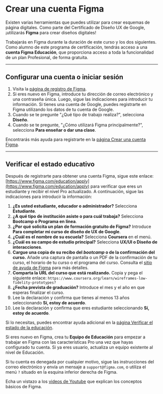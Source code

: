 # Crear una cuenta Figma

Existen varias herramientas que puedes utilizar para crear esquemas de página digitales. Como parte del Certificado de Diseño UX de Google, ¡utilizarás **Figma** para crear diseños digitales!

Trabajarás en Figma durante la duración de este curso y los dos siguientes. Como alumno de este programa de certificación, tendrás acceso a una **cuenta Figma Educación**, que proporciona acceso a toda la funcionalidad de un plan Profesional, de forma gratuita.

---

## Configurar una cuenta o iniciar sesión

1.  Visita la [página de registro de Figma](https://www.figma.com/signup).
2.  Si eres nuevo en Figma, introduce tu dirección de correo electrónico y una contraseña única. Luego, sigue las indicaciones para introducir tu información. Si tienes una cuenta de Google, puedes registrarte en Figma utilizando los datos de tu cuenta de Google.
3.  Cuando se te pregunte "¿Qué tipo de trabajo realiza?", selecciona **Diseño**.
4.  Cuando se te pregunte, "¿Cómo utilizará Figma principalmente?", selecciona **Para enseñar o dar una clase**.

Encontrarás más ayuda para registrarte en la [página Crear una cuenta Figma](https://help.figma.com/hc/en-us/articles/360039144413-Create-a-Figma-account).

---

## Verificar el estado educativo

Después de registrarte para obtener una cuenta Figma, sigue este enlace: [https://www.figma.com/education/apply](https://www.figma.com/education/apply) para verificar que eres un estudiante y recibir el nivel Pro actualizado. A continuación, sigue las indicaciones para introducir la información:

1.  **¿Es usted estudiante, educador o administrador?** Selecciona **Estudiante**.
2.  **¿A qué tipo de institución asiste o para cuál trabaja?** Selecciona **Bootcamp o Programa en línea**.
3.  **¿Por qué solicita un plan de formación gratuito de Figma?** Introduce **Para completar mi curso de diseño de UX de Google**.
4.  **¿Cuál es el nombre de su escuela?** Selecciona **Coursera** en el menú.
5.  **¿Cuál es su campo de estudio principal?** Selecciona **UX/UI o Diseño de interacciones**.
6.  **Cargue una copia de su recibo del *bootcamp* o de la confirmación del curso.** Añade una captura de pantalla o un PDF de la confirmación de tu curso, el horario de tu curso o el programa del curso. Consulta el [sitio de ayuda de Figma](https://help.figma.com/hc/en-us/articles/360045239193-Verify-your-educational-status#How_to_submit_proof) para más detalles.
7.  **Comparta la URL del curso que está realizando.** Copia y pega el siguiente enlace: `https://www.coursera.org/learn/wireframes-low-fidelity-prototypes?`
8.  **¿Fecha prevista de graduación?** Introduce el mes y el año en que esperas finalizar el curso.
9.  Lee la declaración y confirma que tienes al menos 13 años seleccionando **Sí, estoy de acuerdo**.
10. Lee la declaración y confirma que eres estudiante seleccionando **Sí, estoy de acuerdo**.

Si lo necesitas, puedes encontrar ayuda adicional en la [página Verificar el estado de la educación](https://help.figma.com/hc/en-us/articles/360045239193-Verify-your-educational-status).

Si eres nuevo en Figma, crea tu **Equipo de Educación** para empezar a trabajar en Figma con las características Pro una vez que hayas configurado tu cuenta. Si ya eres usuario, actualiza un equipo existente al nivel de Educación.

Si tu cuenta es denegada por cualquier motivo, sigue las instrucciones del correo electrónico y envía un mensaje a `support@figma.com`, o utiliza el menú `?` situado en la esquina inferior derecha de Figma.

Echa un vistazo a los [videos de Youtube](https://www.youtube.com/playlist?list=PLXo014l9-f5r0_c7q7K0aWq9b2xL9mX8F) que explican los conceptos básicos de Figma.
